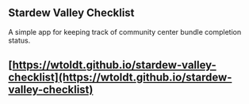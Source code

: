 Stardew Valley Checklist
--
A simple app for keeping track of community center bundle completion status.

[https://wtoldt.github.io/stardew-valley-checklist](https://wtoldt.github.io/stardew-valley-checklist)
---
